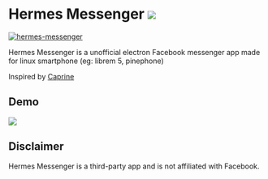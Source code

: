 # Hermes Messenger  ![](https://github.com/MrBn100ful/Hermes-Messenger/blob/master/assets/iconset/64x64.png)

[![hermes-messenger](https://snapcraft.io/hermes-messenger/badge.svg)](https://snapcraft.io/hermes-messenger)

Hermes Messenger is a unofficial electron Facebook messenger app made for linux smartphone (eg: librem 5, pinephone)

Inspired by [Caprine](https://github.com/sindresorhus/caprine)

## Demo

![](https://github.com/MrBn100ful/Hermes-Messenger/blob/master/demo.gif)


## Disclaimer

Hermes Messenger is a third-party app and is not affiliated with Facebook.
